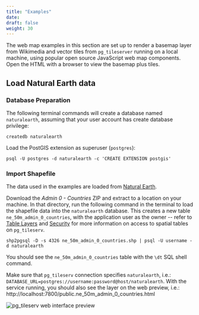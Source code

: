 ```yaml
---
title: "Examples"
date:
draft: false
weight: 30
---
```


The web map examples in this section are set up to render a basemap layer from Wikimedia and vector tiles from `pg_tileserver` 
running on a local machine, using popular open source JavaScript web map components. Open the HTML with a browser to view the basemap plus tiles.

## Load Natural Earth data

### Database Preparation

The following terminal commands will create a database named `naturalearth`, assuming that your user account has create database privilege:

```
createdb naturalearth
```

Load the PostGIS extension as superuser (`postgres`):

```
psql -U postgres -d naturalearth -c 'CREATE EXTENSION postgis'
```

### Import Shapefile

The data used in the examples are loaded from [Natural Earth](https://www.naturalearthdata.com/downloads/50m-cultural-vectors/).

Download the *Admin 0 - Countries* ZIP and extract to a location on your 
machine. In that directory, run the following command in the terminal to load the 
shapefile data into the `naturalearth` database. This creates a new table `ne_50m_admin_0_countries`, with the application user as the owner -- refer to [Table Layers](../usage/table-layers/) and [Security](../usage/security/) for more information on access to spatial tables on `pg_tileserv`.

```
shp2pgsql -D -s 4326 ne_50m_admin_0_countries.shp | psql -U username -d naturalearth
```

You should see the `ne_50m_admin_0_countries` table with the `\dt` SQL shell command.

Make sure that `pg_tileserv` connection specifies `naturalearth`, i.e.: `DATABASE_URL=postgres://username:password@host/naturalearth`. With the service running, you should also see the layer on the web preview, i.e.: http://localhost:7800/public.ne_50m_admin_0_countries.html 

![pg_tileserv web interface preview](/example-web-preview.PNG)
